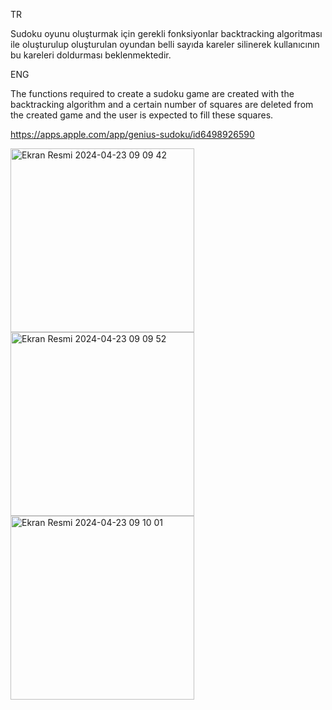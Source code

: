 TR

Sudoku oyunu oluşturmak için gerekli fonksiyonlar backtracking algoritması ile oluşturulup oluşturulan
oyundan belli sayıda kareler silinerek kullanıcının bu kareleri doldurması beklenmektedir.


ENG

The functions required to create a sudoku game are created with the backtracking
algorithm and a certain number of squares are deleted from the created game and
the user is expected to fill these squares.


https://apps.apple.com/app/genius-sudoku/id6498926590


<img width="294" alt="Ekran Resmi 2024-04-23 09 09 42" src="https://github.com/yususus/SudokuApp/assets/77053475/4a0a25a4-8e0d-431c-82a5-7a50f4003f5f">
<img width="294" alt="Ekran Resmi 2024-04-23 09 09 52" src="https://github.com/yususus/SudokuApp/assets/77053475/8f4c4d77-50fe-4dbd-821c-7f608dd77d6e">
<img width="294" alt="Ekran Resmi 2024-04-23 09 10 01" src="https://github.com/yususus/SudokuApp/assets/77053475/1091b8e6-f777-47bd-bb51-0d946f65f9e0">
